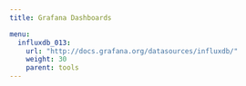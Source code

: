 ```yaml
---
title: Grafana Dashboards

menu:
  influxdb_013:
    url: "http://docs.grafana.org/datasources/influxdb/"
    weight: 30
    parent: tools
---
```

